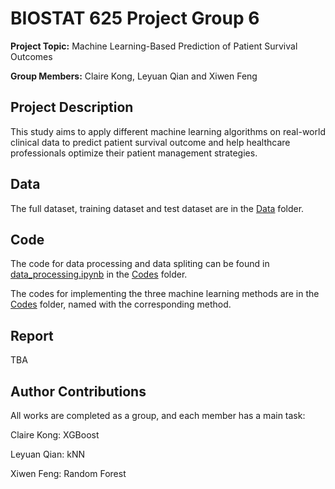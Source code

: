# BIOSTAT 625 Project Group 6
**Project Topic:** Machine Learning-Based Prediction of Patient Survival Outcomes

**Group Members:** Claire Kong, Leyuan Qian and Xiwen Feng

## Project Description

This study aims to apply different machine learning algorithms on real-world clinical data to predict patient survival outcome and help healthcare professionals optimize their patient management strategies.

## Data

The full dataset, training dataset and test dataset are in the [Data](/Data) folder.

## Code

The code for data processing and data spliting can be found in [data_processing.ipynb](/Codes/data_processing.ipynb) in the [Codes](/Codes) folder.

The codes for implementing the three machine learning methods are in the [Codes](/Codes) folder, named with the corresponding method.

## Report

TBA

## Author Contributions
All works are completed as a group, and each member has a main task:

Claire Kong: XGBoost

Leyuan Qian: kNN

Xiwen Feng: Random Forest
